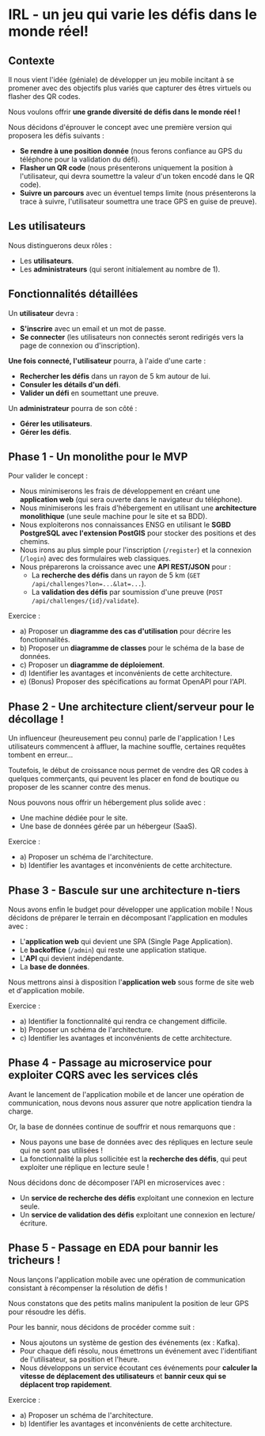 # IRL - un jeu qui varie les défis dans le monde réel!

## Contexte

Il nous vient l'idée (géniale) de développer un jeu mobile incitant à se promener avec des objectifs plus variés que capturer des êtres virtuels ou flasher des QR codes.

Nous voulons offrir **une grande diversité de défis dans le monde réel !**

Nous décidons d'éprouver le concept avec une première version qui proposera les défis suivants :

- **Se rendre à une position donnée** (nous ferons confiance au GPS du téléphone pour la validation du défi).
- **Flasher un QR code** (nous présenterons uniquement la position à l'utilisateur, qui devra soumettre la valeur d'un token encodé dans le QR code).
- **Suivre un parcours** avec un éventuel temps limite (nous présenterons la trace à suivre, l'utilisateur soumettra une trace GPS en guise de preuve).

## Les utilisateurs

Nous distinguerons deux rôles :

* Les **utilisateurs**.
* Les **administrateurs** (qui seront initialement au nombre de 1).

## Fonctionnalités détaillées

Un **utilisateur** devra :

- **S'inscrire** avec un email et un mot de passe.
- **Se connecter** (les utilisateurs non connectés seront redirigés vers la page de connexion ou d'inscription).

**Une fois connecté, l'utilisateur** pourra, à l'aide d'une carte :

- **Rechercher les défis** dans un rayon de 5 km autour de lui.
- **Consuler les détails d'un défi**.
- **Valider un défi** en soumettant une preuve.

Un **administrateur** pourra de son côté :

- **Gérer les utilisateurs**.
- **Gérer les défis**.

## Phase 1 - Un monolithe pour le MVP

Pour valider le concept :

- Nous minimiserons les frais de développement en créant une **application web** (qui sera ouverte dans le navigateur du téléphone).
- Nous minimiserons les frais d'hébergement en utilisant une **architecture monolithique** (une seule machine pour le site et sa BDD).
- Nous exploiterons nos connaissances ENSG en utilisant le **SGBD PostgreSQL avec l'extension PostGIS** pour stocker des positions et des chemins.
- Nous irons au plus simple pour l'inscription (`/register`) et la connexion (`/login`) avec des formulaires web classiques.
- Nous préparerons la croissance avec une **API REST/JSON** pour :
  - La **recherche des défis** dans un rayon de 5 km (`GET /api/challenges?lon=...&lat=...`).
  - La **validation des défis** par soumission d'une preuve (`POST /api/challenges/{id}/validate`).

Exercice :

- a) Proposer un **diagramme des cas d'utilisation** pour décrire les fonctionnalités.
- b) Proposer un **diagramme de classes** pour le schéma de la base de données.
- c) Proposer un **diagramme de déploiement**.
- d) Identifier les avantages et inconvénients de cette architecture.
- e) (Bonus) Proposer des spécifications au format OpenAPI pour l'API.

## Phase 2 - Une architecture client/serveur pour le décollage !

Un influenceur (heureusement peu connu) parle de l'application ! Les utilisateurs commencent à affluer, la machine souffle, certaines requêtes tombent en erreur...

Toutefois, le début de croissance nous permet de vendre des QR codes à quelques commerçants, qui peuvent les placer en fond de boutique ou proposer de les scanner contre des menus.

Nous pouvons nous offrir un hébergement plus solide avec :

- Une machine dédiée pour le site.
- Une base de données gérée par un hébergeur (SaaS).

Exercice :

- a) Proposer un schéma de l'architecture.
- b) Identifier les avantages et inconvénients de cette architecture.

## Phase 3 - Bascule sur une architecture n-tiers

Nous avons enfin le budget pour développer une application mobile ! Nous décidons de préparer le terrain en décomposant l'application en modules avec :

- L'**application web** qui devient une SPA (Single Page Application).
- Le **backoffice** (`/admin`) qui reste une application statique.
- L'**API** qui devient indépendante.
- La **base de données**.

Nous mettrons ainsi à disposition l'**application web** sous forme de site web et d'application mobile.

Exercice :

- a) Identifier la fonctionnalité qui rendra ce changement difficile.
- b) Proposer un schéma de l'architecture.
- c) Identifier les avantages et inconvénients de cette architecture.

## Phase 4 - Passage au microservice pour exploiter CQRS avec les services clés

Avant le lancement de l'application mobile et de lancer une opération de communication, nous devons nous assurer que notre application tiendra la charge.

Or, la base de données continue de souffrir et nous remarquons que :

- Nous payons une base de données avec des répliques en lecture seule qui ne sont pas utilisées !
- La fonctionnalité la plus sollicitée est la **recherche des défis**, qui peut exploiter une réplique en lecture seule !

Nous décidons donc de décomposer l'API en microservices avec :

- Un **service de recherche des défis** exploitant une connexion en lecture seule.
- Un **service de validation des défis** exploitant une connexion en lecture/écriture.

## Phase 5 - Passage en EDA pour bannir les tricheurs !

Nous lançons l'application mobile avec une opération de communication consistant à récompenser la résolution de défis !

Nous constatons que des petits malins manipulent la position de leur GPS pour résoudre les défis.

Pour les bannir, nous décidons de procéder comme suit :

- Nous ajoutons un système de gestion des événements (ex : Kafka).
- Pour chaque défi résolu, nous émettrons un événement avec l'identifiant de l'utilisateur, sa position et l'heure.
- Nous développons un service écoutant ces événements pour **calculer la vitesse de déplacement des utilisateurs** et **bannir ceux qui se déplacent trop rapidement**.

Exercice :

- a) Proposer un schéma de l'architecture.
- b) Identifier les avantages et inconvénients de cette architecture.
